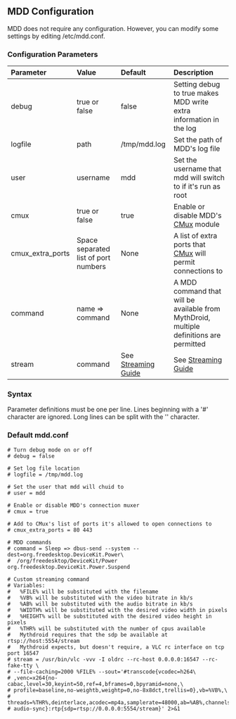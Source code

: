 ## MDD Configuration ##

MDD does not require any configuration. However, you can modify some settings
by editing /etc/mdd.conf.

### Configuration Parameters ###

|Parameter|Value|Default|Description|
|:--------|:----|:------|:----------|
|debug    |true or false|false  |Setting debug to true makes MDD write extra information in the log|
|logfile  |path |/tmp/mdd.log|Set the path of MDD's log file|
|user     |username|mdd    |Set the username that mdd will switch to if it's run as root|
|cmux     |true or false|true   |Enable or disable MDD's [CMux](CMux.md) module|
|cmux\_extra\_ports|Space separated list of port numbers|None   |A list of extra ports that [CMux](CMux.md) will permit connections to|
|command  |name => command|None   |A MDD command that will be available from MythDroid, multiple definitions are permitted|
|stream   |command|See [Streaming Guide](StreamingGuide.md)|See [Streaming Guide](StreamingGuide.md)|

### Syntax ###

Parameter definitions must be one per line.
Lines beginning with a '#' character are ignored.
Long lines can be split with the '\' character.

### Default mdd.conf ###

```
# Turn debug mode on or off
# debug = false

# Set log file location
# logfile = /tmp/mdd.log

# Set the user that mdd will chuid to
# user = mdd

# Enable or disable MDD's connection muxer
# cmux = true

# Add to CMux's list of ports it's allowed to open connections to
# cmux_extra_ports = 80 443

# MDD commands
# command = Sleep => dbus-send --system --dest=org.freedesktop.DeviceKit.Power\
#  /org/freedesktop/DeviceKit/Power org.freedesktop.DeviceKit.Power.Suspend

# Custom streaming command
# Variables:
#   %FILE% will be substituted with the filename
#   %VB% will be substituted with the video bitrate in kb/s
#   %AB% will be substituted with the audio bitrate in kb/s
#   %WIDTH% will be substituted with the desired video width in pixels
#   %HEIGHT% will be substituted with the desired video height in pixels
#   %THR% will be substituted with the number of cpus available
#   Mythdroid requires that the sdp be available at rtsp://host:5554/stream
#   Mythdroid expects, but doesn't require, a VLC rc interface on tcp port 16547
# stream = /usr/bin/vlc -vvv -I oldrc --rc-host 0.0.0.0:16547 --rc-fake-tty \
# --file-caching=2000 %FILE% --sout='#transcode{vcodec=h264\
# ,venc=x264{no-cabac,level=30,keyint=50,ref=4,bframes=0,bpyramid=none,\
# profile=baseline,no-weightb,weightp=0,no-8x8dct,trellis=0},vb=%VB%,\
# threads=%THR%,deinterlace,acodec=mp4a,samplerate=48000,ab=%AB%,channels=2,\
# audio-sync}:rtp{sdp=rtsp://0.0.0.0:5554/stream}' 2>&1
```